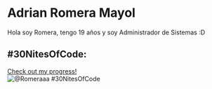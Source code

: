 # Adrian Romera Mayol


 Hola soy Romera, tengo 19 años y soy Administrador de Sistemas :D


## #30NitesOfCode:
  [Check out my progress!](https://www.codedex.io/@Romeraaa/30-nites-of-code)  
  ![@Romeraaa #30NitesOfCode](https://www.codedex.io/api/petStatus?user=Romeraaa)
